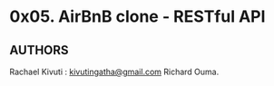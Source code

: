 # 0x05. AirBnB clone - RESTful API
## AUTHORS

Rachael Kivuti : <kivutingatha@gmail.com>
Richard Ouma.
